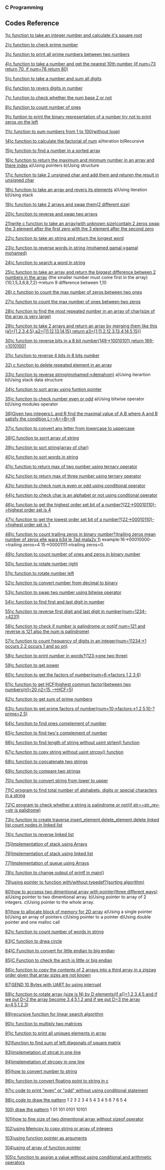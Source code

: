 ###      C Programming
##       Codes Reference

[1)c function to take an integer number and calculate it's square root](main_1.c)

[2)c function to check prime number](main_2.c)

[3)c function to print all prime numbers between two numbers](main_3.c)

[4)c function to take a number and get the nearest 10th number (if num=73 return 70, if num=78 return 80)](main_4.c)

[5)c function to take a number and sum all digits](main_5.c)

[6)c function to revers digits in number](main_6.c)

[7)c function to check whether the num base 2 or not](main_7.c)

[8)c function to count number of ones](main_8.c)

[9)c funtion to print the binary representation of a number try not to print zeros on the left](main_9.c)

[11)c function to sum numbers from 1 to 100(without loop)](main_11.c)

[14)c function to calculate the factorial of num](main_14.c)
      a)Iteration
      b)Recursive

[15)c function to find a number in a sorted array](main_15.c)

[16)c function to return the maximum and minmum number in an array and there index](main_16.c)
      a)Using pointers
      b)Using structure

[17)c function to take 2 unsigned char and add them and returen the result in unsigned char](main_17.c)

[18)c function to take an array and revers its elements](main_18.c)
      a)Using iteration
      b)Using stack

[19)c function to take 2 arrays and swap them(2 different size)](main_19.c)

[20)c function to reverse and swap two arrays](main_20.c)

[21)write c function to take an array(with unknown size)contain 2 zeros swap the 3 element after the 
     first zero with the 3 element after the second zero](main_21.c)

[22)c function to take an string and return the longest word](main_22.c)

[23)c function to reverse words in string (mohamed gamal->gamal mohamed)](main_23.c)

[24)c function to search a word in string](main_24.c)

[25)c function to take an array and return the biggest difference between 2 numbers in the array](main_25.c)
      (the smaller number must come first in the array) {10,1,5,3,6,8,7,2}->return 9 difference between 1,10

[26) c function to count the max number of zeros between two ones](main_26.c)

[27)c function to count the max number of ones between two zeros](main_27.c)

[28)c function to find the most repeated number in an array of char(size of the array is very large)](main_28.c)

[29)c function to take 2 arrays and return an array by merging them like this
      (a1={1,2,3,4,5},a2={11,12,13,14,15} return a3={1,11,2,12,3,13,4,14,5,15})](main_29.c)

[30)c function to reverse bits in a 8 bit number(149->10010101) return 169->10101001](main_30.c)

[31)c function to reverse 4 bits in 8 bits number](main_31.c)

[32) c function to delete repeated element in an array](main_32.c)

[33)c function to reverse string(mohamed->demahom)](main_33.c)
      a)Using iterartion
      b)Using stack data structure

[34)c function to sort array using funtion pointer](main_34.c)

[35)c function to check number even or odd](main_35.c)
      a)Using bitwise operator
      b)Using modules operator

[36)Given two integers:L and R,find the maximal value of A,B where A and B satisfy the condition L<=A<=B<=R](main_36.c)

[37)c function to convert any letter from lowercase to uppercase](main_37.c)

[38)C function to sorrt array of string](main_38.c)

[39)c function to sort string(array of char)](main_39.c)

[40)c function to sort words in string](main_40.c)

[41)c function to return max of two number using ternary operator](main_41.c)

[42)c function to return max of three number using ternary operator](main_42.c)

[43)c function to check num is even or odd using conditional operator](main_43.c)

[44)c function to check char is an alphabet or not using condtional operator](main_44.c)

[46)c function to get the highest order set bit of a number?(22->00010110)->highest order set is 4](main_46.c)

[47)c function to get the lowest order set bit of a number?(22->00010110)->highest order set is 1](main_47.c)

[48)c function to count trailing zeros in binary number?(trailing zeros mean number of zeros elle wara b3d le 7ad mala2y 1)](main_48.c)
      example:16->00010000->trailing zeros=4      15->00001111->trailing zeros=0.

[49)c function to count number of ones and zeros in binary number](main_49.c)

[50)c function to rotate number right](main_50.c)

[51)c function to rotate number left](main_51.c)

[52)c function to convert number from decimal to binary](main_52.c)

[53)c function to swap two number using bitwise operator](main_53.c)

[54)c function to find first and last digit in number](main_54.c)

[55)c function to reverse first digit and last digit in number(num=1234->4231)](main_55.c)

[56)c function to check if number is palindrome or not(if num=121 and reverse is 121 also the num is palindrome)](main_56.c)

[57)c function to count frequency of digits in an integer(num=11234->1 occurs 2,2 occurs 1 and so on)](main_57.c)

[58)c function to print number in words?(123->one two three)](main_58.c)

[59)c function to get power](main_59.c)

[60)c function to get the factors of number(num=6->factors 1 2 3 6)](main_60.c)

[61)c function to get HCF(highest common factor)between two numbers(n1=20,n2=15 -->HCF=5)](main_61.c)

[62)c function to get sum of prime numbers](main_62.c)

[63)c function tp get prime factors of number(num=10->factors->1,2,5,10-?prime=2,5)](main_63.c)

[64)c function to find ones complement of number](main_64.c)

[65)c function to find two's complement of number](main_65.c)

[66)c function to find length of string without usint strlen() function](main_66.c)

[67)c function to  copy string without usint strcpy() function](main_67.c)

[68)c function to concatenate two strings](main_68.c)

[69)c function to compare two strings](main_69.c)

[70)c function to convert string from lower to upper](main_70.c)

[71)C program to find total number of alphabets, digits or special characters in a string](main_71.c)

[72)C program to check whether a string is palindrome or not(if str==str_rev->str is palidrome)](main_72.c)

[73)c function to create,traverse,insert_element,delete_element,delete linked list,count nodes in linked list](main_73.c)

[74)c function to reverse linked list](main_74.c)

[75)Implementation of stack using Arrays](main_75.c)

[76)Implementation of stack using linked list](main_76.c)

[77)Implementation of queue using Arrays](main_77.c)

[78)c function to change output of printf in main()](main_78.c)

[79)using pointer to function with/without typedef?(sorting algorithm)](main_79.c)

[80)how to accsess two dimentional array with pointer(three different ways)](main_80.c)
    a)Using pointer to two dimentional array.
    b)Using pointer to array of 2 integers.
    c)Using pointer to the whole array.

[81)how to allocate block of memory for 2D array](main_81.c)
    a)Using a single pointer
    b)Using an array of pointers
    c)Using pointer to a pointer
    d)Using double pointer and one malloc call

[82)c function to count number of words in string](main_82.c)

[83)C function to drwa circle](main_83.c)

[84)C Function to convert for little endian to big endian](main_84.c)

[85)C Function to check the arch is little or big endian](main_85.c)

[86)c function to copy the contents of 2 arrays into a third array in a zigzag order 
     given that array sizes are not known](main_86.c)

[87)SEND 10 Bytes with UART by using interrupt](main_87.c)

[88)c function to rotate array (size is N) by D elements(if a[]=1,2,3,4,5 and if we put D=2 
     the array become 3,4,5,1,2 and if we put D=3 the array a=4,5,1,2,3)](main_88.c)

[89)recursive function for linear search algorithm](main_89.c)

[90)c function to multiply two matrices](main_90.c)

[91)c function to print all uniques elements in array](main_91.c)

[92)function to find sum of left diagonals of square matrix](main_92.c)

[93)implemetation of strcat in one line](main_93.c)

[94)implemetation of strcopy in one line](main_94.c)  

[95)how to convert number to string](main_95.c)

[96)c function to convert floating point to string in c](main_96.c)

[97)c code to print "even" or "odd" without using conditional statement](main_97.c)

[98)c code to draw the pattern](main_98.c)
          1
        2 3 2
      3 4 5 4 3
    4 5 6 7 6 5 4

[100) draw the pattern](main_100.c)
     1
     01
     101
     0101
     10101

[101)how to fine size of two dimentional array without sizeof operator](main_101.c)

[102)using Memcpy to copy string or array of integers](main_102.c)

[103)using function pointer as arguments](main_103.c)

[104)using of array of function pointer](main_104.c)

[105)c function to assign a value without using conditional and arithmetic operators](main_105.c)
